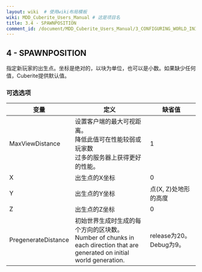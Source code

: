```yaml
---
layout: wiki  # 使用wiki布局模板
wiki: MDD_Cuberite_Users_Manual # 这是项目名
title: 3.4 - SPAWNPOSITION
comment_id: /document/MDD_Cuberite_Users_Manual/3_CONFIGURING_WORLD_INI/
---
```

## 4 - SPAWNPOSITION

指定新玩家的出生点。坐标是绝对的，以块为单位，也可以是小数。如果缺少任何值，Cuberite提供默认值。

### 可选选项

| 变量 | 定义 | 缺省值 |
| --- | --- | --- |
| MaxViewDistance | 设置客户端的最大可视距离。</br>降低此值可在性能较弱或玩家数</br>过多的服务器上获得更好的性能。 | 1 |
| X | 出生点的X坐标 | 0 |
| Y | 出生点的Y坐标 | 点(X, Z)处地形的高度 |
| Z | 出生点的Z坐标 | 0 |
| PregenerateDistance | 初始世界生成时生成的每个方向的区块数。</br>Number of chunks in each direction that are</br>generated on initial world generation. | release为20。Debug为9。 |
